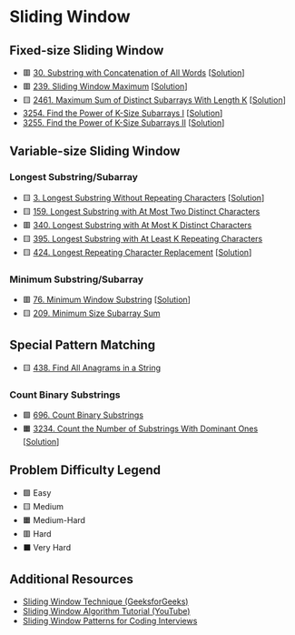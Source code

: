 # Sliding Window

Fixed-size Sliding Window
-------------------------

- 🟥 [30. Substring with Concatenation of All Words](https://leetcode.com/problems/substring-with-concatenation-of-all-words/) [[Solution](./30.%20Substring%20with%20Concatenation%20of%20All%20Words.md)]
- 🟥 [239. Sliding Window Maximum](https://leetcode.com/problems/sliding-window-maximum/) [[Solution](./239.%20Sliding%20Window%20Maximum.md)]
- 🟨 [2461. Maximum Sum of Distinct Subarrays With Length K](https://leetcode.com/problems/maximum-sum-of-distinct-subarrays-with-length-k/) [[Solution](./2461.%20Maximum%20Sum%20of%20Distinct%20Subarrays%20With%20Length%20K.md)]
- [3254. Find the Power of K-Size Subarrays I](https://leetcode.com/problems/find-the-power-of-k-size-subarrays-i/description/) [[Solution](./3254.%20Find%20the%20Power%20of%20K-Size%20Subarrays%20I.md)]
- [3255. Find the Power of K-Size Subarrays II](https://leetcode.com/problems/find-the-power-of-k-size-subarrays-ii/description/) [[Solution](./3255.%20Find%20the%20Power%20of%20K-Size%20Subarrays%20II.md)]

Variable-size Sliding Window
----------------------------

### Longest Substring/Subarray

-   🟨 [3. Longest Substring Without Repeating Characters](https://leetcode.com/problems/longest-substring-without-repeating-characters/) [[Solution](./3.%20Longest%20Substring%20Without%20Repeating%20Characters.md)]
-   🟨 [159. Longest Substring with At Most Two Distinct Characters](https://leetcode.com/problems/longest-substring-with-at-most-two-distinct-characters/)
-   🟥 [340. Longest Substring with At Most K Distinct Characters](https://leetcode.com/problems/longest-substring-with-at-most-k-distinct-characters/)
-   🟨 [395. Longest Substring with At Least K Repeating Characters](https://leetcode.com/problems/longest-substring-with-at-least-k-repeating-characters/)
-   🟨 [424. Longest Repeating Character Replacement](https://leetcode.com/problems/longest-repeating-character-replacement/) [[Solution](./424.%20Longest%20Repeating%20Character%20Replacement.md)]

### Minimum Substring/Subarray

-   🟥 [76. Minimum Window Substring](https://leetcode.com/problems/minimum-window-substring/) [[Solution](./76.%20Minimum%20Window%20Substring.md)]
-   🟨 [209. Minimum Size Subarray Sum](https://leetcode.com/problems/minimum-size-subarray-sum/)

Special Pattern Matching
------------------------

-   🟨 [438. Find All Anagrams in a String](https://leetcode.com/problems/find-all-anagrams-in-a-string/)

### Count Binary Substrings

-   🟩 [696. Count Binary Substrings](https://leetcode.com/problems/count-binary-substrings/)
-   🟧 [3234. Count the Number of Substrings With Dominant Ones](https://leetcode.com/problems/count-the-number-of-substrings-with-dominant-ones/) [[Solution](./3234.%20Count%20the%20Number%20of%20Substrings%20With%20Dominant%20Ones.md)]

Problem Difficulty Legend
-------------------------

-   🟩 Easy
-   🟨 Medium
-   🟧 Medium-Hard
-   🟥 Hard
-   ⬛ Very Hard

Additional Resources
--------------------

-   [Sliding Window Technique (GeeksforGeeks)](https://www.geeksforgeeks.org/window-sliding-technique/)
-   [Sliding Window Algorithm Tutorial (YouTube)](https://www.youtube.com/watch?v=MK-NZ4hN7rs)
-   [Sliding Window Patterns for Coding Interviews](https://leetcode.com/discuss/interview-question/3722472/mastering-sliding-window-technique-a-comprehensive-guide)
